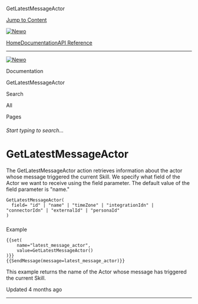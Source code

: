 GetLatestMessageActor

[Jump to Content](#content)

[![Newo](https://files.readme.io/895bdeef8322f081f6d0f4507a17e414930dfddfddf1de452f458dc00698ca84-small-svgviewer-png-output_9.png)](/)

[Home](/)[Documentation](/docs)[API Reference](/reference)

* * *

[![Newo](https://files.readme.io/895bdeef8322f081f6d0f4507a17e414930dfddfddf1de452f458dc00698ca84-small-svgviewer-png-output_9.png)](/)

Documentation

GetLatestMessageActor

Search

All

Pages

###### Start typing to search…

# GetLatestMessageActor

The GetLatestMessageActor action retrieves information about the actor whose message triggered the current Skill. We specify what field of the Actor we want to receive using the field parameter. The default value of the field parameter is "name."

```
GetLatestMessageActor(
  field= "id" | "name" | "timeZone" | "integrationIdn" | "connectorIdn" | "externalId" | "personaId"
)
```

### 

Example

[](#example)

```
{{set(
    name="latest_message_actor",
    value=GetLatestMessageActor()
)}}
{{SendMessage(message=latest_message_actor)}}
```

This example returns the name of the Actor whose message has triggered the current Skill.

Updated 4 months ago

* * *
